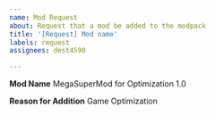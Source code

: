 ```yaml
---
name: Mod Request
about: Request that a mod be added to the modpack
title: '[Request] Mod name'
labels: request
assignees: dest4590

---
```


**Mod Name**
MegaSuperMod for Optimization 1.0

**Reason for Addition**
Game Optimization
